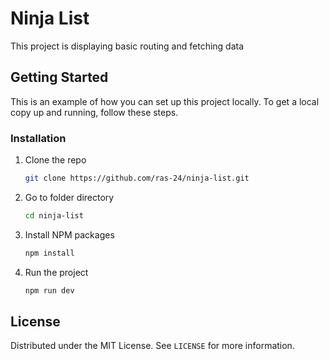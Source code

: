 # Ninja List
This project is displaying basic routing and fetching data

## Getting Started
This is an example of how you can set up this project locally. To get a local copy up and running, follow these steps.

### Installation
1. Clone the repo
   ```sh
   git clone https://github.com/ras-24/ninja-list.git
   ```
2. Go to folder directory
   ```sh
   cd ninja-list
   ```
3. Install NPM packages
   ```sh
   npm install
   ```
4. Run the project
   ```sh
   npm run dev
   ```

## License

Distributed under the MIT License. See `LICENSE` for more information.
